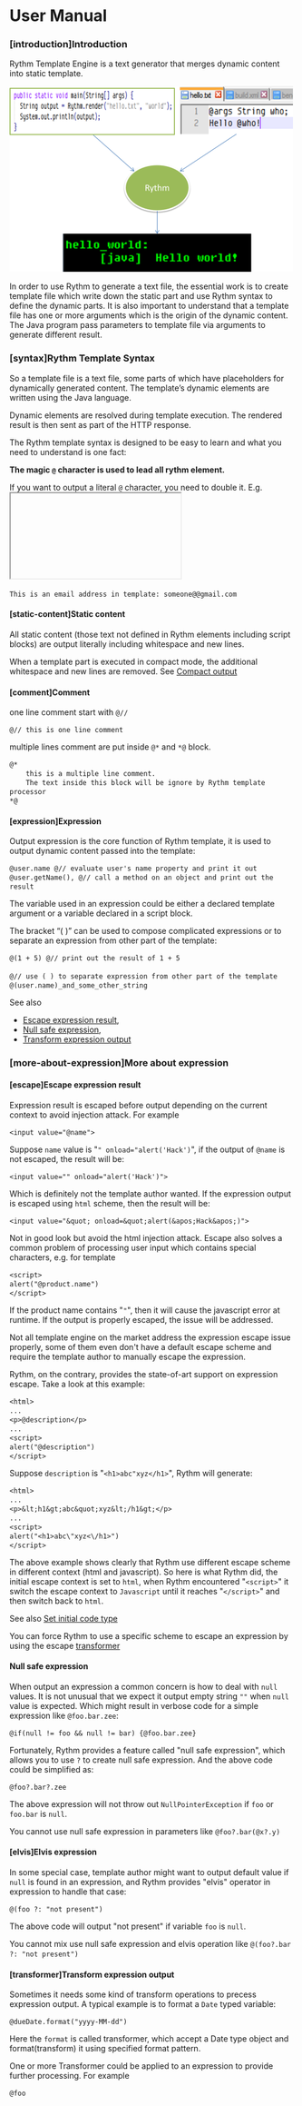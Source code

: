 # User Manual

### [introduction]Introduction

Rythm Template Engine is a text generator that merges dynamic content into static template. 

![java-version](../img/hello_world.png)

In order to use Rythm to generate a text file, the essential work is to create template file which write down the static part and use Rythm syntax to define the dynamic parts. It is also important to understand that a template file has one or more arguments which is the origin of the dynamic content. The Java program pass parameters to template file via arguments to generate different result.

### [syntax]Rythm Template Syntax

So a template file is a text file, some parts of which have placeholders for dynamically generated content. The template’s dynamic elements are written using the Java language.

Dynamic elements are resolved during template execution. The rendered result is then sent as part of the HTTP response.

The Rythm template syntax is designed to be easy to learn and what you need to understand is one fact:

**The magic `@` character is used to lead all rythm element.**

<div class="alert alert-info"><i class="icon-info-sign"></i> If you want to output a literal <code>@</code> character, you need to double it. E.g.</div>

<iframe data-src="http://fiddle.rythmengine.com/embed/590e5d475704421db16e59b16bb1730a"></iframe>

```lang-html
This is an email address in template: someone@@gmail.com
```

#### [static-content]Static content

All static content (those text not defined in Rythm elements including script blocks) are output literally including whitespace and new lines. 

<div class="alert alert-info"><i class="icon-info-sign"></i> When a template part is executed in compact mode, the additional whitespace and new lines are removed. See <a href="#compact">Compact output</a></div>

#### [comment]Comment

one line comment start with `@//`

```
@// this is one line comment
```

multiple lines comment are put inside `@*` and  `*@` block.

```lang-html
@*
    this is a multiple line comment.
    The text inside this block will be ignore by Rythm template processor
*@
```

#### [expression]Expression

Output expression is the core function of Rythm template, it is used to output dynamic content passed into the template:

```
@user.name @// evaluate user's name property and print it out
@user.getName(), @// call a method on an object and print out the result
```

<div class="alert alert-info"><i class="icon-info-sign"></i> The variable used in an expression could be either a declared template argument or a variable declared in a script block. </div>

The bracket “( )” can be used to compose complicated expressions or to separate an expression from other part of the template:

```
@(1 + 5) @// print out the result of 1 + 5

@// use ( ) to separate expression from other part of the template
@(user.name)_and_some_other_string 
```

See also 
* [Escape expression result](#escape), 
* [Null safe expression](#null-safe), 
* [Transform expression output](#transformer)

### [more-about-expression]More about expression

#### [escape]Escape expression result

Expression result is escaped before output depending on the current context to avoid injection attack. For example

```lang-html
<input value="@name">
```

Suppose `name` value is "`" onload="alert('Hack')`", if the output of `@name` is not escaped, the result will be:

```lang-html
<input value="" onload="alert('Hack')">
``` 

Which is definitely not the template author wanted. If the expression output is escaped using `html` scheme, then the result will be:

```lang-html
<input value="&quot; onload=&quot;alert(&apos;Hack&apos;)">
``` 

Not in good look but avoid the html injection attack. Escape also solves a common problem of processing user input which contains special characters, e.g. for template

```lang-html
<script>
alert("@product.name")
</script> 
```

If the product name contains "`"`", then it will cause the javascript error at runtime. If the output is properly escaped, the issue will be addressed.

Not all template engine on the market address the expression escape issue properly, some of them even don't have a default escape scheme and require the template author to manually escape the expression. 

Rythm, on the contrary, provides the state-of-art support on expression escape. Take a look at this example:

```lang-html
<html>
...
<p>@description</p>
...
<script>
alert("@description")
</script>
```

Suppose `description` is "`<h1>abc"xyz</h1>`", Rythm will generate:

```lang-html
<html>
...
<p>&lt;h1&gt;abc&quot;xyz&lt;/h1&gt;</p>
...
<script>
alert("<h1>abc\"xyz<\/h1>")
</script>
```

The above example shows clearly that Rythm use different escape scheme in different context (html and javascript). So here is what Rythm did, the initial escape context is set to `html`, when Rythm encountered "`<script>`" it switch the escape context to `Javascript` until it reaches "`</script>`" and then switch back to `html`.

See also [Set initial code type](#set-init-code-type) 

<div class="alert alert-info">
    <i class="icon-info-sign"></i>
    You can force Rythm to use a specific scheme to escape an expression by using the escape 
    <a href="transformer">transformer</a>
</div>

#### Null safe expression

When output an expression a common concern is how to deal with `null` values. It is not unusual that we expect it output empty string `""` when `null` value is expected. Which might result in verbose code for a simple expression like `@foo.bar.zee`:

```
@if(null != foo && null != bar) {@foo.bar.zee}
```

Fortunately, Rythm provides a feature called "null safe expression", which allows you to use `?` to create null safe expression. And the above code could be simplified as:

```
@foo?.bar?.zee
```

The above expression will not throw out `NullPointerException` if `foo` or `foo.bar` is `null`.

<div class="alert alert-error"><i class="icon-warning-sign"></i> You cannot use null safe expression in parameters like <code>@foo?.bar(@x?.y)</code></div>

#### [elvis]Elvis expression

In some special case, template author might want to output default value if `null` is found in an expression, and Rythm provides "elvis" operator in expression to handle that case:

```
@(foo ?: "not present")
```  

The above code will output "not present" if variable `foo` is `null`.

<div class="alert alert-error"><i class="icon-warning-sign"></i> You cannot mix use null safe expression and elvis operation like <code>@(foo?.bar ?: "not present")</code></div>

#### [transformer]Transform expression output

Sometimes it needs some kind of transform operations to precess expression output. A typical example is to format a `Date` typed variable:

```
@dueDate.format("yyyy-MM-dd")
```

Here the `format` is called transformer, which accept a Date type object and format(transform) it using specified format pattern. 

One or more Transformer could be applied to an expression to provide further processing. For example

```
@foo
```